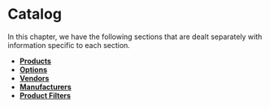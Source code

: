 # Catalog

In this chapter, we have the following sections that are dealt separately with information specific to each section.

* **[Products](http://j2store.gitbooks.io/user-guide/content/products.html)**
* **[Options](http://j2store.gitbooks.io/user-guide/content/options.html)**
* **[Vendors](http://j2store.gitbooks.io/user-guide/content/vendors.html)**
* **[Manufacturers](http://j2store.gitbooks.io/user-guide/content/manufacturers.html)**
* **[Product Filters](http://j2store.gitbooks.io/user-guide/content/product_filters.html)**
